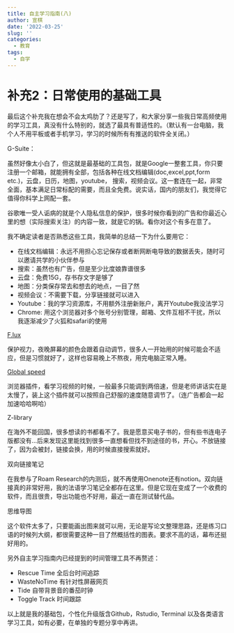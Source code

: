 ```yaml
---
title: 自主学习指南(八)
author: 宣棋
date: '2022-03-25'
slug: ''
categories:
  - 教育
tags:
  - 自学
---
```

# 补充2：日常使用的基础工具

最后这个补充我在想会不会太鸡肋了？还是写了，和大家分享一些我日常高频使用的学习工具，真没有什么特别的，就选了最具有普适性的。（默认有一台电脑，我个人不用平板或者手机学习，学习的时候所有有推送的软件全关闭。）

G-Suite：

虽然好像太小白了，但这就是最基础的工具包，就是Google一整套工具，你只要注册一个邮箱，就能拥有全部，包括各种在线文档编辑(doc,excel,ppt,form etc.)，云盘，日历，地图，youtube， 搜索，视频会议。这一套连在一起，非常全面，基本满足日常标配的需要，而且全免费。说实话，国内的朋友们，我觉得它值得你科学上网配一套。

谷歌唯一受人诟病的就是个人隐私信息的保护，很多时候你看到的广告和你最近心里的想（实际搜索关注）的内容一致，就是它的锅。看你对这个有多在意了。

我不确定读者是否熟悉这些工具，我简单的总结一下为什么要用它：

- 在线文档编辑：永远不用担心忘记保存或者断网断电导致的数据丢失，随时可以邀请共学的小伙伴参与
- 搜索：虽然也有广告，但是至少比度娘靠谱很多
- 云盘：免费15G，存书存文字是够了
- 地图：分类保存常去和想去的地点，一目了然
- 视频会议：不需要下载，分享链接就可以进入
- Youtube：我的学习资源库，不用额外注册新账户，离开Youtube我没法学习
- Chrome: 用这个浏览器对多个账号分别管理，邮箱、文件互相不干扰，所以我逐渐减少了火狐和safari的使用

[F.lux](https://justgetflux.com/)

保护视力，夜晚屏幕的颜色会跟着自动调节，很多人一开始用的时候可能会不适应，但是习惯就好了，这样也容易晚上不熬夜，用完电脑正常入睡。

[Global speed](https://github.com/polywock/globalSpeed)

浏览器插件，看学习视频的时候，一般最多只能调到两倍速，但是老师讲话实在是太慢了，装上这个插件就可以按照自己舒服的速度随意调节了。（连广告都会一起加速哈哈啊哈）

Z-library

在海外不能回国，很多想读的书都看不了。我是愿意买电子书的，但有些书连电子版都没有...后来发现这里能找到很多一直想看但找不到途径的书，开心。不放链接了，因为会被封，链接会换，用的时候直接搜索就好。

双向链接笔记 

在我参与了Roam Research的内测后，就不再使用Onenote还有notion。双向链接真的非常好用，我的法语学习笔记全都存在这里。但是它现在变成了一个收费的软件，而且很贵，导出功能也不好用，最近一直在测试替代品。

思维导图

这个软件太多了，只要能画出图来就可以用，无论是写论文整理思路，还是练习口语的时候列大纲，都很需要这种一目了然概括性的图表。要求不高的话，幕布还挺好用的。

另外自主学习指南内已经提到的时间管理工具不再赘述：

- Rescue Time 全后台时间追踪
- WasteNoTime 有针对性屏蔽网页
- Tide 自带背景音的番茄时钟
- Toggle Track 时间跟踪

以上就是我的基础包，个性化升级版含Github，Rstudio, Terminal 以及各类语言学习工具，如有必要，在单独的专题分享中再讲。
